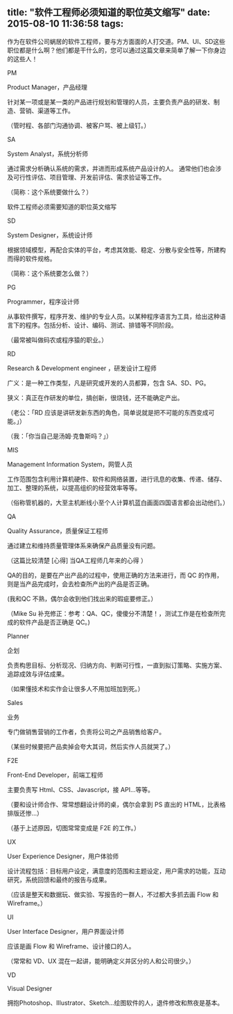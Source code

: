 title: "软件工程师必须知道的职位英文缩写"
date: 2015-08-10 11:36:58
tags:
---
作为在软件公司蜗居的软件工程师，要与方方面面的人打交道。PM、UI、SD这些职位都是什么啊？他们都是干什么的，您可以通过这篇文章来简单了解一下你身边的这些人！

PM

Product Manager，产品经理

针对某一项或是某一类的产品进行规划和管理的人员，主要负责产品的研发、制造、营销、渠道等工作。

（管时程、各部门沟通协调、被客户骂、被上级钉。）

SA

System Analyst，系统分析师

通过需求分析确认系统的需求，并进而形成系统产品设计的人。 通常他们也会涉及可行性评估、项目管理、开发前评估、需求验证等工作。

（简称：这个系统要做什么？）

软件工程师必须需要知道的职位英文缩写

SD

System Designer，系统设计师

根据领域模型，再配合实体的平台，考虑其效能、稳定、分散与安全性等，所建构而得的软件规格。

（简称：这个系统要怎么做？）

PG

Programmer，程序设计师

从事软件撰写，程序开发、维护的专业人员。以某种程序语言为工具，给出这种语言下的程序。包括分析、设计、编码、测试、排错等不同阶段。

（最常被叫做码农或程序猿的职业。）

RD

Research & Development engineer ，研发设计工程师

广义：是一种工作类型，凡是研究或开发的人员都算，包含 SA、SD、PG。

狭义：真正在作研发的单位，搞创新，很烧钱，还不能确定产出。

（老公：「RD 应该是讲研发新东西的角色，简单说就是把不可能的东西变成可能。」）

（我：「你当自己是汤姆·克鲁斯吗？」）

MIS

Management Information System，网管人员

工作范围包含利用计算机硬件、软件和网络装置，进行讯息的收集、传递、储存、加工、整理的系统，以提高组织的经营效率等等。

（俗称管机器的，大至主机断线小至个人计算机蓝白画面四国语言都会出动他们。）

QA

Quality Assurance，质量保证工程师

通过建立和维持质量管理体系来确保产品质量没有问题。

（这篇比较清楚 [心得] 当QA工程师几年来的心得 ）

QA的目的，是要在产出产品的过程中，使用正确的方法来进行，而 QC 的作用，则是当产品完成时，会去检查所产出的产品是否正确。

(我和QC 不熟，偶尔会收到他们找出来的瑕疵要修正。）

（Mike Su 补充修正：参考：QA、QC，傻傻分不清楚！，测试工作是在检查所完成的软件产品是否正确是 QC。)

Planner

企划

负责构思目标、分析现况、归纳方向、判断可行性，一直到拟订策略、实施方案、追踪成效与评估成果。

（如果懂技术和实作会让很多人不用加班加到死。）

Sales

业务

专门做销售营销的工作者，负责将公司之产品销售给客户。

（某些时候要把产品卖掉会夸大其词，然后实作人员就哭了。）

F2E

Front-End Developer，前端工程师

主要负责写 Html、CSS、Javascript，接 API…等等。

（要和设计师合作、常常想翻设计师的桌，偶尔会拿到 PS 直出的 HTML，比表格排版还惨…）

（基于上述原因，切图常常变成是 F2E 的工作。）

UX

User Experience Designer，用户体验师

设计流程包括：目标用户设定，满意度的范围和主题设定，用户需求的功能，互动研究，系统回馈和最终的报告与成果。

（应该是整天和数据玩、做实验、写报告的一群人，不过都大多抓去画 Flow 和 Wireframe。）

UI

User Interface Designer，用户界面设计师

应该是画 Flow 和 Wireframe、设计接口的人。

（常常和 VD、UX 混在一起讲，能明确定义并区分的人和公司很少。）

VD

Visual Designer

拥抱Photoshop、Illustrator、Sketch…绘图软件的人，退件修改和熬夜是基本。

